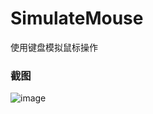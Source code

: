 # SimulateMouse
使用键盘模拟鼠标操作

### 截图
![image](https://raw.github.com/CuteLeon/SimulateMouse/master/生成/截图.png)
